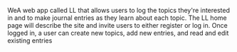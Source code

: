 WeA web app called LL that allows users to log the topics they're interested in and to make journal entries as they learn about each topic. The LL home page will describe the site and invite users to either register or log in. Once logged in, a user can create new topics, add new entries, and read and edit existing entries
